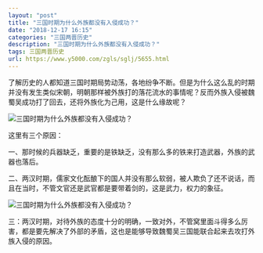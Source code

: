 ```yaml
---
layout: "post"
title: "三国时期为什么外族都没有入侵成功？"
date: "2018-12-17 16:15"
categories: "三国两晋历史"
description: "三国时期为什么外族都没有入侵成功？"
tags: 三国两晋历史
url: https://www.y5000.com/zgls/sglj/5655.html
---
```






了解历史的人都知道三国时期局势动荡，各地纷争不断。但是为什么这么乱的时期并没有发生类似宋朝，明朝那样被外族打的落花流水的事情呢？反而外族入侵被魏蜀吴成功打了回去，还将外族化为己用，这是什么缘故呢？

![三国时期为什么外族都没有入侵成功？](/uploads/allimg/161122/6-16112214403BN.JPG)

这里有三个原因：

一、那时候的兵器缺乏，重要的是铁缺乏，没有那么多的铁来打造武器，外族的武器也落后。

二、两汉时期，儒家文化酝酿下的国人并没有那么软弱，被人欺负了还不说话，而且在当时，不管文官还是武官都是要带着剑的，这是武力，权力的象征。

![三国时期为什么外族都没有入侵成功？](/uploads/allimg/161122/6-16112214414cH.JPG)

三：两汉时期，对待外族的态度十分的明确，一致对外，不管窝里面斗得多么厉害，都是要先解决了外部的矛盾，这也是能够导致魏蜀吴三国能联合起来去攻打外族入侵的原因。
